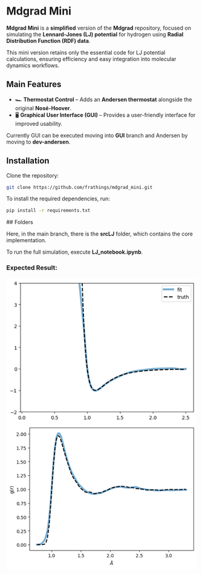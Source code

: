 # Mdgrad Mini

**Mdgrad Mini** is a **simplified** version of the **Mdgrad** repository, focused on simulating the **Lennard-Jones (LJ) potential** for hydrogen using **Radial Distribution Function (RDF) data**.

This mini version retains only the essential code for LJ potential calculations, ensuring efficiency and easy integration into molecular dynamics workflows.

## Main Features  
- 🏎 **Thermostat Control** – Adds an **Andersen thermostat** alongside the original **Nosé-Hoover**.  
- 🖥 **Graphical User Interface (GUI)** – Provides a user-friendly interface for improved usability.  

Currently GUI can be executed moving into **GUI** branch and Andersen by moving to **dev-andersen**. 

## Installation  

Clone the repository:  

```bash
git clone https://github.com/frathings/mdgrad_mini.git
```

To install the required dependencies, run:
```bash
pip install -r requirements.txt
```

## Folders 

Here, in the main branch, there is the **srcLJ** folder, which contains the core implementation.  

To run the full simulation, execute **LJ_notebook.ipynb**.  

### Expected Result:  
![Expected Result 1](images/img1.png)
![Expected Result 2](images/img2.png)




